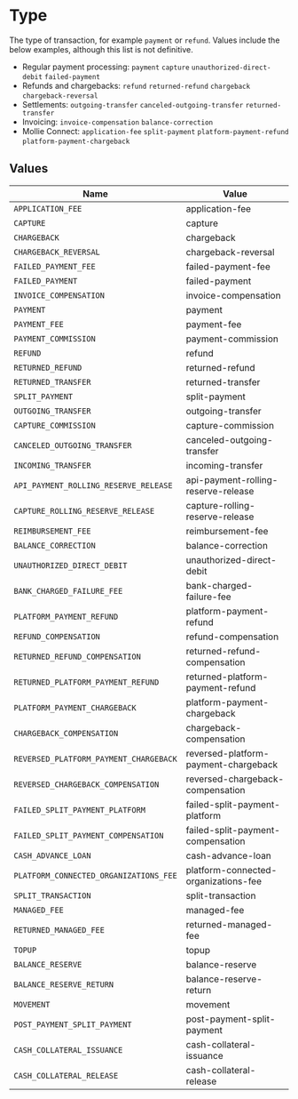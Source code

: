 # Type

The type of transaction, for example `payment` or `refund`. Values include the below examples, although this list
is not definitive.

* Regular payment processing: `payment` `capture` `unauthorized-direct-debit` `failed-payment`
* Refunds and chargebacks: `refund` `returned-refund` `chargeback` `chargeback-reversal`
* Settlements: `outgoing-transfer` `canceled-outgoing-transfer` `returned-transfer`
* Invoicing: `invoice-compensation` `balance-correction`
* Mollie Connect: `application-fee` `split-payment` `platform-payment-refund` `platform-payment-chargeback`


## Values

| Name                                   | Value                                  |
| -------------------------------------- | -------------------------------------- |
| `APPLICATION_FEE`                      | application-fee                        |
| `CAPTURE`                              | capture                                |
| `CHARGEBACK`                           | chargeback                             |
| `CHARGEBACK_REVERSAL`                  | chargeback-reversal                    |
| `FAILED_PAYMENT_FEE`                   | failed-payment-fee                     |
| `FAILED_PAYMENT`                       | failed-payment                         |
| `INVOICE_COMPENSATION`                 | invoice-compensation                   |
| `PAYMENT`                              | payment                                |
| `PAYMENT_FEE`                          | payment-fee                            |
| `PAYMENT_COMMISSION`                   | payment-commission                     |
| `REFUND`                               | refund                                 |
| `RETURNED_REFUND`                      | returned-refund                        |
| `RETURNED_TRANSFER`                    | returned-transfer                      |
| `SPLIT_PAYMENT`                        | split-payment                          |
| `OUTGOING_TRANSFER`                    | outgoing-transfer                      |
| `CAPTURE_COMMISSION`                   | capture-commission                     |
| `CANCELED_OUTGOING_TRANSFER`           | canceled-outgoing-transfer             |
| `INCOMING_TRANSFER`                    | incoming-transfer                      |
| `API_PAYMENT_ROLLING_RESERVE_RELEASE`  | api-payment-rolling-reserve-release    |
| `CAPTURE_ROLLING_RESERVE_RELEASE`      | capture-rolling-reserve-release        |
| `REIMBURSEMENT_FEE`                    | reimbursement-fee                      |
| `BALANCE_CORRECTION`                   | balance-correction                     |
| `UNAUTHORIZED_DIRECT_DEBIT`            | unauthorized-direct-debit              |
| `BANK_CHARGED_FAILURE_FEE`             | bank-charged-failure-fee               |
| `PLATFORM_PAYMENT_REFUND`              | platform-payment-refund                |
| `REFUND_COMPENSATION`                  | refund-compensation                    |
| `RETURNED_REFUND_COMPENSATION`         | returned-refund-compensation           |
| `RETURNED_PLATFORM_PAYMENT_REFUND`     | returned-platform-payment-refund       |
| `PLATFORM_PAYMENT_CHARGEBACK`          | platform-payment-chargeback            |
| `CHARGEBACK_COMPENSATION`              | chargeback-compensation                |
| `REVERSED_PLATFORM_PAYMENT_CHARGEBACK` | reversed-platform-payment-chargeback   |
| `REVERSED_CHARGEBACK_COMPENSATION`     | reversed-chargeback-compensation       |
| `FAILED_SPLIT_PAYMENT_PLATFORM`        | failed-split-payment-platform          |
| `FAILED_SPLIT_PAYMENT_COMPENSATION`    | failed-split-payment-compensation      |
| `CASH_ADVANCE_LOAN`                    | cash-advance-loan                      |
| `PLATFORM_CONNECTED_ORGANIZATIONS_FEE` | platform-connected-organizations-fee   |
| `SPLIT_TRANSACTION`                    | split-transaction                      |
| `MANAGED_FEE`                          | managed-fee                            |
| `RETURNED_MANAGED_FEE`                 | returned-managed-fee                   |
| `TOPUP`                                | topup                                  |
| `BALANCE_RESERVE`                      | balance-reserve                        |
| `BALANCE_RESERVE_RETURN`               | balance-reserve-return                 |
| `MOVEMENT`                             | movement                               |
| `POST_PAYMENT_SPLIT_PAYMENT`           | post-payment-split-payment             |
| `CASH_COLLATERAL_ISSUANCE`             | cash-collateral-issuance               |
| `CASH_COLLATERAL_RELEASE`              | cash-collateral-release                |